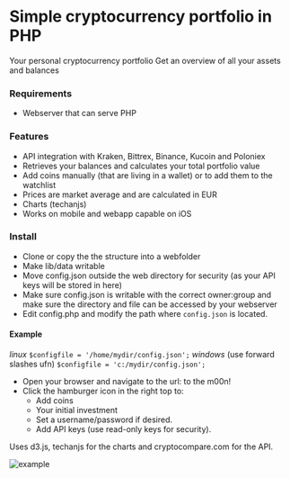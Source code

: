 # Simple cryptocurrency portfolio in PHP
Your personal cryptocurrency portfolio
Get an overview of all your assets and balances

### Requirements
- Webserver that can serve PHP

### Features
- API integration with Kraken, Bittrex, Binance, Kucoin and Poloniex
- Retrieves your balances and calculates your total portfolio value
- Add coins manually (that are living in a wallet) or to add them to the watchlist
- Prices are market average and are calculated in EUR
- Charts (techanjs)
- Works on mobile and webapp capable on iOS

### Install
- Clone or copy the the structure into a webfolder
- Make lib/data writable
- Move config.json outside the web directory for security (as your API keys will be stored in here)
- Make sure config.json is writable with the correct owner:group and make sure the directory and file can be accessed by your webserver
- Edit config.php and modify the path where `config.json` is located. 

#### Example ####
*linux*
```$configfile = '/home/mydir/config.json';```
*windows* (use forward slashes ufn)
```$configfile = 'c:/mydir/config.json';```

- Open your browser and navigate to the url: to the m00n!
- Click the hamburger icon in the right top to:
  - Add coins
  - Your initial investment
  - Set a username/password if desired.
  - Add API keys (use read-only keys for security).


Uses d3.js, techanjs for the charts and cryptocompare.com for the API.

![example](lib/data/example.jpg)






